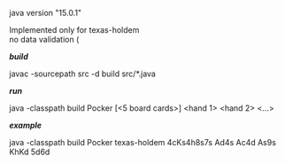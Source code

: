 java version "15.0.1"

Implemented only for texas-holdem  
no data validation (

**_build_**

javac -sourcepath src -d build src/*.java

**_run_**

java -classpath build Pocker <game-type> [<5 board cards>] <hand 1> <hand 2> <...> <hand N>

**_example_**

java -classpath build Pocker texas-holdem 4cKs4h8s7s Ad4s Ac4d As9s KhKd 5d6d

